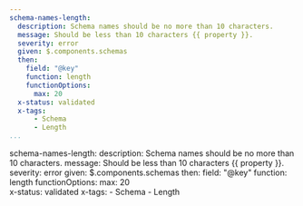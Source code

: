 ```yaml
---
schema-names-length:
  description: Schema names should be no more than 10 characters.
  message: Should be less than 10 characters {{ property }}.
  severity: error
  given: $.components.schemas
  then:
    field: "@key"
    function: length
    functionOptions: 
      max: 20      
  x-status: validated
  x-tags:
      - Schema
      - Length          
...
```

schema-names-length:
  description: Schema names should be no more than 10 characters.
  message: Should be less than 10 characters {{ property }}.
  severity: error
  given: $.components.schemas
  then:
    field: "@key"
    function: length
    functionOptions: 
      max: 20      
  x-status: validated
  x-tags:
      - Schema
      - Length   
